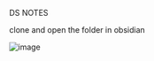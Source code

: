 DS NOTES

clone and open the folder in obsidian

![image](https://github.com/user-attachments/assets/7c479cbe-1ade-4a6b-9f76-8f72a8bf9112)
